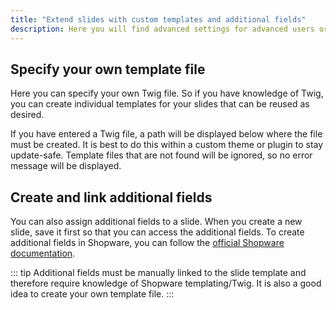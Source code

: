 ```yaml
---
title: "Extend slides with custom templates and additional fields"
description: Here you will find advanced settings for advanced users or developers.
---
```


## Specify your own template file

Here you can specify your own Twig file. So if you have knowledge of Twig, you can create individual templates for your slides that can be reused as desired.

If you have entered a Twig file, a path will be displayed below where the file must be created. It is best to do this within a custom theme or plugin to stay update-safe. Template files that are not found will be ignored, so no error message will be displayed.

## Create and link additional fields

You can also assign additional fields to a slide. When you create a new slide, save it first so that you can access the additional fields. To create additional fields in Shopware, you can follow the [official Shopware documentation](https://docs.shopware.com/en/shopware-6-en/settings/custom-fields).

::: tip 
Additional fields must be manually linked to the slide template and therefore require knowledge of Shopware templating/Twig. It is also a good idea to create your own template file.
:::
